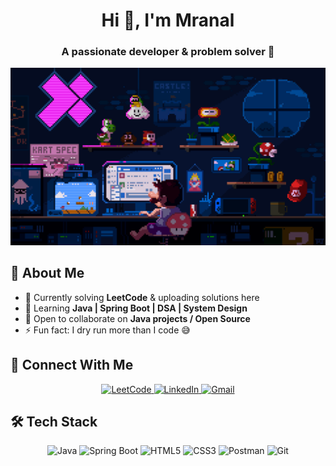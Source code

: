 <!-- Profile README for GitHub -->

<h1 align="center">Hi 👋, I'm Mranal</h1>
<h3 align="center">A passionate developer & problem solver 🚀</h3>

![Mario Working](https://raw.githubusercontent.com/mranal0/mranal0/fd2b0a97f36f4b1e1bed479bf084f1945f027b98/mario-working.gif)


## 🌟 About Me
- 🔭 Currently solving **LeetCode** & uploading solutions here  
- 🌱 Learning **Java | Spring Boot | DSA | System Design**  
- 👯 Open to collaborate on **Java projects / Open Source**  
- ⚡ Fun fact: I dry run more than I code 😅  

## 🤝 Connect With Me

<p align="center">
  <!-- LeetCode -->
  <a href="https://leetcode.com/mranal0/" target="_blank">
    <img src="https://upload.wikimedia.org/wikipedia/commons/1/19/LeetCode_logo_black.png" height="40" width="40" alt="LeetCode"/>
  </a>
  <!-- LinkedIn -->
  <a href="https://www.linkedin.com/in/mranal0/" target="_blank">
    <img src="https://cdn.jsdelivr.net/gh/devicons/devicon/icons/linkedin/linkedin-original.svg" height="40" width="40" alt="LinkedIn"/>
  </a>
  <!-- Gmail -->
  <a href="mailto:mranalsawle2004@gmail.com" target="_blank">
    <img src="https://upload.wikimedia.org/wikipedia/commons/4/4e/Gmail_Icon.png" height="40" width="40" alt="Gmail"/>
  </a>
</p>

## 🛠️ Tech Stack

<p align="center">
  <!-- Core -->
  <img src="https://cdn.jsdelivr.net/gh/devicons/devicon/icons/java/java-original.svg" height="50" width="50" alt="Java"/>
  <img src="https://cdn.jsdelivr.net/gh/devicons/devicon/icons/spring/spring-original.svg" height="50" width="50" alt="Spring Boot"/>
  
  <!-- Web basics -->
  <img src="https://cdn.jsdelivr.net/gh/devicons/devicon/icons/html5/html5-original.svg" height="50" width="50" alt="HTML5"/>
  <img src="https://cdn.jsdelivr.net/gh/devicons/devicon/icons/css3/css3-original.svg" height="50" width="50" alt="CSS3"/>
  
  <!-- Tools -->
  <img src="https://cdn.jsdelivr.net/gh/devicons/devicon/icons/postman/postman-original.svg" height="50" width="50" alt="Postman"/>
  <img src="https://cdn.jsdelivr.net/gh/devicons/devicon/icons/git/git-original.svg" height="50" width="50" alt="Git"/>
</p>
